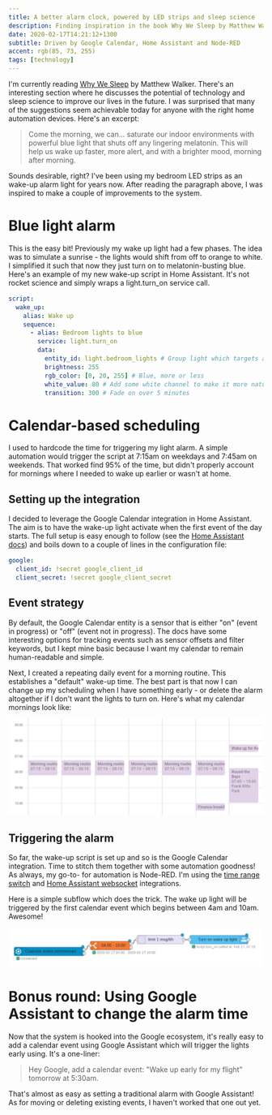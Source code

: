 ```yaml
---
title: A better alarm clock, powered by LED strips and sleep science
description: Finding inspiration in the book Why We Sleep by Matthew Walker, I fill my bedroom with blue light on a schedule
date: 2020-02-17T14:21:12+1300
subtitle: Driven by Google Calendar, Home Assistant and Node-RED
accent: rgb(85, 73, 255)
tags: [technology]
---
```


I'm currently reading [Why We Sleep][why-we-sleep] by Matthew Walker. There's an interesting section where he discusses the potential of technology and sleep science to improve our lives in the future. I was surprised that many of the suggestions seem achievable today for anyone with the right home automation devices. Here's an excerpt:

> Come the morning, we can... saturate our indoor environments with powerful blue light that shuts off any lingering melatonin. This will help us wake up faster, more alert, and with a brighter mood, morning after morning.

Sounds desirable, right? I've been using my bedroom LED strips as an wake-up alarm light for years now. After reading the paragraph above, I was inspired to make a couple of improvements to the system.

# Blue light alarm

This is the easy bit! Previously my wake up light had a few phases. The idea was to simulate a sunrise - the lights would shift from off to orange to white. I simplified it such that now they just turn on to melatonin-busting blue. Here's an example of my new wake-up script in Home Assistant. It's not rocket science and simply wraps a light.turn_on service call.

```yaml
script:
  wake_up:
    alias: Wake up
    sequence:
      - alias: Bedroom lights to blue
        service: light.turn_on
        data:
          entity_id: light.bedroom_lights # Group light which targets all lights in the room
          brightness: 255
          rgb_color: [0, 20, 255] # Blue, more or less
          white_value: 80 # Add some white channel to make it more natural
          transition: 300 # Fade on over 5 minutes
```

# Calendar-based scheduling

I used to hardcode the time for triggering my light alarm. A simple automation would trigger the script at 7:15am on weekdays and 7:45am on weekends. That worked find 95% of the time, but didn't properly account for mornings where I needed to wake up earlier or wasn't at home.

## Setting up the integration

I decided to leverage the Google Calendar integration in Home Assistant. The aim is to have the wake-up light activate when the first event of the day starts. The full setup is easy enough to follow (see the [Home Assistant docs][gcal-ha]) and boils down to a couple of lines in the configuration file:

```yaml
google:
  client_id: !secret google_client_id
  client_secret: !secret google_client_secret
```

## Event strategy

By default, the Google Calendar entity is a sensor that is either "on" (event in progress) or "off" (event not in progress). The docs have some interesting options for tracking events such as sensor offsets and filter keywords, but I kept mine basic because I want my calendar to remain human-readable and simple.

Next, I created a repeating daily event for a morning routine. This establishes a "default" wake-up time. The best part is that now I can change up my scheduling when I have something early - or delete the alarm altogether if I don't want the lights to turn on. Here's what my calendar mornings look like:

![Google Calendar showing alarm events](./cal.png)

## Triggering the alarm

So far, the wake-up script is set up and so is the Google Calendar integration. Time to stitch them together with some automation goodness! As always, my go-to- for automation is Node-RED. I'm using the [time range switch][node-red-time-range-switch] and [Home Assistant websocket][node-red-home-assistant-websocket] integrations.

Here is a simple subflow which does the trick. The wake up light will be triggered by the first calendar event which begins between 4am and 10am. Awesome!

![Google Calendar showing alarm events](./node-red-alarm.png)

# Bonus round: Using Google Assistant to change the alarm time

Now that the system is hooked into the Google ecosystem, it's really easy to add a calendar event using Google Assistant which will trigger the lights early using. It's a one-liner:

> Hey Google, add a calendar event: "Wake up early for my flight" tomorrow at 5:30am.

That's almost as easy as setting a traditional alarm with Google Assistant! As for moving or deleting existing events, I haven't worked that one out yet.

[why-we-sleep]: https://www.amazon.com/Why-We-Sleep-Unlocking-Dreams/dp/1501144316
[gcal-ha]: https://www.home-assistant.io/integrations/calendar.google/
[node-red-time-range-switch]: https://flows.nodered.org/node/node-red-contrib-time-range-switch
[node-red-home-assistant-websocket]: https://flows.nodered.org/node/node-red-contrib-home-assistant-websocket
